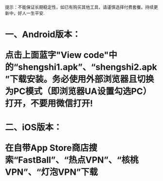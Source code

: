 提示：不能保证长期稳定性，如已有购买其他工具，请谨慎选择付费套餐。持续更新中，好人一生平安.
# 一、Android版本：<p>点击上面蓝字"View code"中的“shengshi1.apk”、“shengshi2.apk”下载安装。务必使用外部浏览器且切换为PC模式（即浏览器UA设置勾选PC）打开，不要用微信打开! <p/>
# 二、iOS版本：<p>在自带App Store商店搜索“FastBall”、“热点VPN”、“核桃VPN”、“灯泡VPN”下载<p/>
